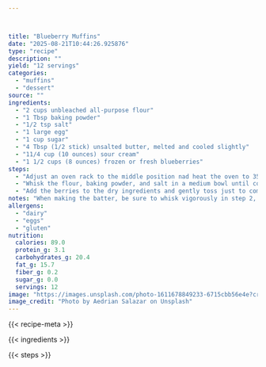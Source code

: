 ```yaml
---



title: "Blueberry Muffins"
date: "2025-08-21T10:44:26.925876"
type: "recipe"
description: ""
yield: "12 servings"
categories:
  - "muffins"
  - "dessert"
source: ""
ingredients:
  - "2 cups unbleached all-purpose flour"
  - "1 Tbsp baking powder"
  - "1/2 tsp salt"
  - "1 large egg"
  - "1 cup sugar"
  - "4 Tbsp (1/2 stick) unsalted butter, melted and cooled slightly"
  - "11/4 cup (10 ounces) sour cream"
  - "1 1/2 cups (8 ounces) frozen or fresh blueberries"
steps:
  - "Adjust an oven rack to the middle position nad heat the oven to 350 degrees. Grease a standard 12-cup muffin tin and set aside."
  - "Whisk the flour, baking powder, and salt in a medium bowl until combined. Whisk the egg in a second medium bowl until well-combined and light-colored, about 20 seconds. Add the sugar and whisk vigorously until thick and homogenous, about 30 seconds; add the melted butter in 2 additions, whisking to combine after each addition. Add the sour cream in 2 additions, whisking just to combine."
  - "Add the berries to the dry ingredients and gently toss just to combine. Add the sour cream mixture and fold with a rubber spatula until the batter comes together and the berries are evenly distributed, 25 to 30 seconds. (Small spots of flour may remain and the batter will be thick. Do not overmix). Using a large spoon sprayed with nonstick cooking spray to prevent sticking, divide the batter among the muffin cups. Bake until the muffins are light golden brown and a toothpick inserted into the center of a muffin comes out clean, about 25 to 30 minutes, rotating the pan from front to back halfway through the baking time. Invert the muffins onto a wire rack, stand the muffins upright, and cool 5 minutes."
notes: "When making the batter, be sure to whisk vigorously in step 2, then fold carefully in step 3. You should not see large pockets of flour in the finished batter, but small occasional sprays may remain. A large spoon sprayed with nonstick cooking spray ensures clean dispensing when transferring the dough to the cups in the muffin tin."
allergens:
  - "dairy"
  - "eggs"
  - "gluten"
nutrition:
  calories: 89.0
  protein_g: 3.1
  carbohydrates_g: 20.4
  fat_g: 15.7
  fiber_g: 0.2
  sugar_g: 0.0
  servings: 12
image: "https://images.unsplash.com/photo-1611678849233-6715cbb56e4e?crop=entropy&cs=tinysrgb&fit=max&fm=jpg&ixid=M3w3OTQ5MzV8MHwxfHNlYXJjaHwxfHxibHVlYmVycnklMjBtdWZmaW5zJTIwZm9vZCUyMG11ZmZpbnN8ZW58MXwwfHx8MTc1NTgwNDU3NXww&ixlib=rb-4.1.0&q=80&w=1080"
image_credit: "Photo by Aedrian Salazar on Unsplash"
---
```


{{< recipe-meta >}}

{{< ingredients >}}

{{< steps >}}
